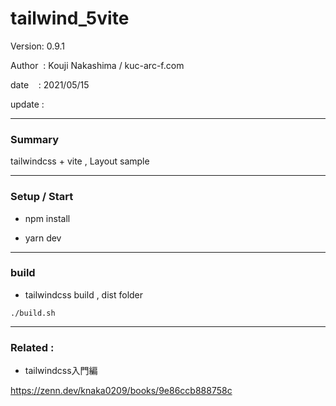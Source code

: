 ﻿# tailwind_5vite

 Version: 0.9.1

 Author  : Kouji Nakashima / kuc-arc-f.com

 date    : 2021/05/15

 update  :

***
### Summary

tailwindcss + vite , Layout sample

***
### Setup / Start

* npm install

* yarn dev

***
### build

* tailwindcss build , dist folder

```
./build.sh
```

***
### Related :
* tailwindcss入門編

https://zenn.dev/knaka0209/books/9e86ccb888758c
